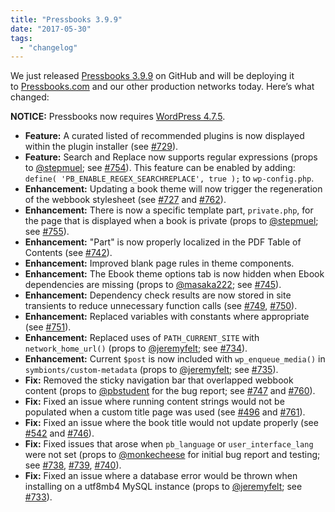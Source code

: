 ```yaml
---
title: "Pressbooks 3.9.9"
date: "2017-05-30"
tags: 
  - "changelog"
---
```


We just released [Pressbooks 3.9.9](https://github.com/pressbooks/pressbooks/releases/tag/3.9.9) on GitHub and will be deploying it to [Pressbooks.com](https://pressbooks.com) and our other production networks today. Here’s what changed:

**NOTICE:** Pressbooks now requires [WordPress 4.7.5](https://wordpress.org/news/2017/05/wordpress-4-7-5/).

- **Feature:** A curated listed of recommended plugins is now displayed within the plugin installer (see [#729](https://github.com/pressbooks/pressbooks/pull/729 "Add Better Plugin Recommendations functionality")).
- **Feature:** Search and Replace now supports regular expressions (props to [@stepmuel](https://github.com/stepmuel); see [#754](https://github.com/pressbooks/pressbooks/pull/754)). This feature can be enabled by adding: `define( 'PB_ENABLE_REGEX_SEARCHREPLACE', true );` to `wp-config.php`.
- **Enhancement:** Updating a book theme will now trigger the regeneration of the webbook stylesheet (see [#727](https://github.com/pressbooks/pressbooks/issues/727) and [#762](https://github.com/pressbooks/pressbooks/pull/762)).
- **Enhancement:** There is now a specific template part, `private.php`, for the page that is displayed when a book is private (props to [@stepmuel](https://github.com/stepmuel); see [#755](https://github.com/pressbooks/pressbooks/pull/755)).
- **Enhancement:** "Part" is now properly localized in the PDF Table of Contents (see [#742](https://github.com/pressbooks/pressbooks/pull/742)).
- **Enhancement:** Improved blank page rules in theme components.
- **Enhancement:** The Ebook theme options tab is now hidden when Ebook dependencies are missing (props to [@masaka222](https://github.com/masaka222); see [#745](https://github.com/pressbooks/pressbooks/pull/745)).
- **Enhancement:** Dependency check results are now stored in site transients to reduce unnecessary function calls (see [#749](https://github.com/pressbooks/pressbooks/pull/749), [#750](https://github.com/pressbooks/pressbooks/pull/750)).
- **Enhancement:** Replaced variables with constants where appropriate (see [#751](https://github.com/pressbooks/pressbooks/pull/751)).
- **Enhancement:** Replaced uses of `PATH_CURRENT_SITE` with `network_home_url()` (props to [@jeremyfelt](https://github.com/jeremyfelt); see [#734](https://github.com/pressbooks/pressbooks/pull/734)).
- **Enhancement:** Current `$post` is now included with `wp_enqueue_media()` in `symbionts/custom-metadata` (props to [@jeremyfelt](https://github.com/jeremyfelt); see [#735](https://github.com/pressbooks/pressbooks/pull/735)).
- **Fix:** Removed the sticky navigation bar that overlapped webbook content (props to [@pbstudent](https://github.com/pbstudent) for the bug report; see [#747](https://github.com/pressbooks/pressbooks/issues/747) and [#760](https://github.com/pressbooks/pressbooks/pull/760)).
- **Fix:** Fixed an issue where running content strings would not be populated when a custom title page was used (see [#496](https://github.com/pressbooks/pressbooks/issues/496) and [#761](https://github.com/pressbooks/pressbooks/pull/761)).
- **Fix:** Fixed an issue where the book title would not update properly (see [#542](https://github.com/pressbooks/pressbooks/issues/542) and [#746](https://github.com/pressbooks/pressbooks/pull/746)).
- **Fix:** Fixed issues that arose when `pb_language` or `user_interface_lang` were not set (props to [@monkecheese](https://github.com/monkecheese) for initial bug report and testing; see [#738](https://github.com/pressbooks/pressbooks/pull/738), [#739](https://github.com/pressbooks/pressbooks/pull/739), [#740](https://github.com/pressbooks/pressbooks/pull/740)).
- **Fix:** Fixed an issue where a database error would be thrown when installing on a utf8mb4 MySQL instance (props to [@jeremyfelt](https://github.com/jeremyfelt); see [#733](https://github.com/pressbooks/pressbooks/pull/733)).
